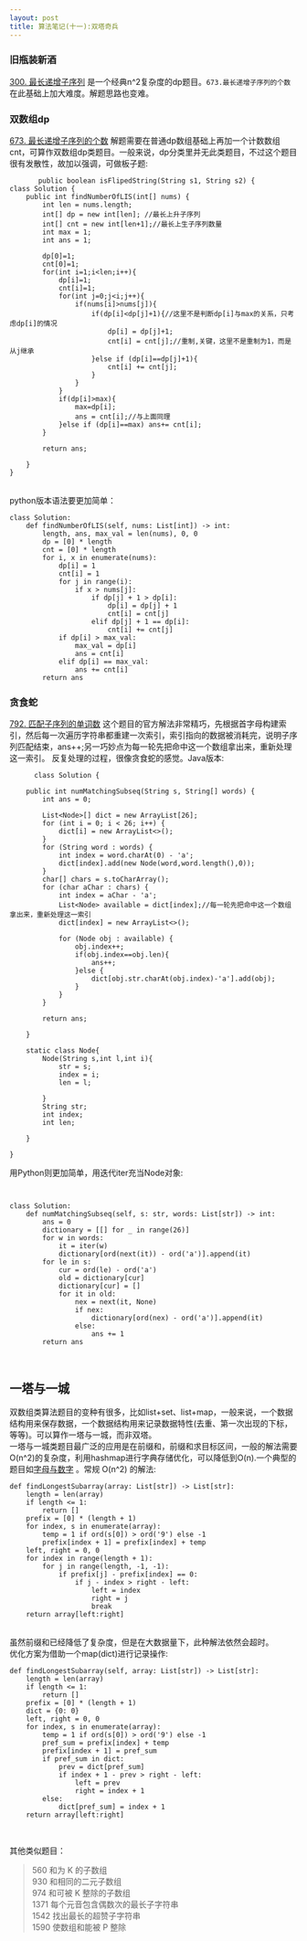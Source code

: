 ```yaml
---
layout: post
title: 算法笔记(十一):双塔奇兵
---
```


###  旧瓶装新酒
[300. 最长递增子序列](https://leetcode-cn.com/problems/longest-increasing-subsequence/) 是一个经典n^2复杂度的dp题目。`673.最长递增子序列的个数` 在此基础上加大难度。解题思路也变难。<br>


### 双数组dp
[673. 最长递增子序列的个数](https://leetcode-cn.com/problems/string-rotation-lcci/) 解题需要在普通dp数组基础上再加一个计数数组cnt，可算作双数组dp类题目。一般来说，dp分类里并无此类题目，不过这个题目很有发散性，故加以强调，可做板子题:<br>
```
       public boolean isFlipedString(String s1, String s2) {
class Solution {
    public int findNumberOfLIS(int[] nums) {
        int len = nums.length;
        int[] dp = new int[len]; //最长上升子序列
        int[] cnt = new int[len+1];//最长上生子序列数量
        int max = 1;
        int ans = 1;

        dp[0]=1;
        cnt[0]=1;
        for(int i=1;i<len;i++){
            dp[i]=1;
            cnt[i]=1;
            for(int j=0;j<i;j++){
                if(nums[i]>nums[j]){
                    if(dp[i]<dp[j]+1){//这里不是判断dp[i]与max的关系，只考虑dp[i]的情况
                        dp[i] = dp[j]+1;
                        cnt[i] = cnt[j];//重制,关键，这里不是重制为1，而是从j继承
                    }else if (dp[i]==dp[j]+1){
                        cnt[i] += cnt[j];
                    }
                }
            }
            if(dp[i]>max){
                max=dp[i];
                ans = cnt[i];//与上面同理
            }else if (dp[i]==max) ans+= cnt[i];
        }

        return ans;

    }
}
```

<br> python版本语法要更加简单：

```
class Solution:
    def findNumberOfLIS(self, nums: List[int]) -> int:
        length, ans, max_val = len(nums), 0, 0
        dp = [0] * length
        cnt = [0] * length
        for i, x in enumerate(nums):
            dp[i] = 1
            cnt[i] = 1
            for j in range(i):
                if x > nums[j]:
                    if dp[j] + 1 > dp[i]:
                        dp[i] = dp[j] + 1
                        cnt[i] = cnt[j]
                    elif dp[j] + 1 == dp[i]:
                        cnt[i] += cnt[j]
            if dp[i] > max_val:
                max_val = dp[i]
                ans = cnt[i]
            elif dp[i] == max_val:
                ans += cnt[i]
        return ans

```


### 贪食蛇
[792. 匹配子序列的单词数](https://leetcode-cn.com/problems/number-of-matching-subsequences/) 这个题目的官方解法非常精巧，先根据首字母构建索引，然后每一次遍历字符串都重建一次索引，索引指向的数据被消耗完，说明子序列匹配结束，ans++;另一巧妙点为每一轮先把命中这一个数组拿出来，重新处理这一索引。 反复处理的过程，很像贪食蛇的感觉。Java版本:<br>
```
      class Solution {

    public int numMatchingSubseq(String s, String[] words) {
        int ans = 0;

        List<Node>[] dict = new ArrayList[26];
        for (int i = 0; i < 26; i++) {
            dict[i] = new ArrayList<>();
        }
        for (String word : words) {
            int index = word.charAt(0) - 'a';
            dict[index].add(new Node(word,word.length(),0));
        }
        char[] chars = s.toCharArray();
        for (char aChar : chars) {
            int index = aChar - 'a';
            List<Node> available = dict[index];//每一轮先把命中这一个数组拿出来，重新处理这一索引
            dict[index] = new ArrayList<>();

            for (Node obj : available) {
                obj.index++;
                if(obj.index==obj.len){
                    ans++;
                }else {
                    dict[obj.str.charAt(obj.index)-'a'].add(obj);
                }
            }
        }

        return ans;

    }

    static class Node{
        Node(String s,int l,int i){
            str = s;
            index = i;
            len = l;

        }
        String str;
        int index;
        int len;

    }
    
}
```

用Python则更加简单，用迭代iter充当Node对象:
```


class Solution:
    def numMatchingSubseq(self, s: str, words: List[str]) -> int:
        ans = 0
        dictionary = [[] for _ in range(26)]
        for w in words:
            it = iter(w)
            dictionary[ord(next(it)) - ord('a')].append(it)
        for le in s:
            cur = ord(le) - ord('a')
            old = dictionary[cur]
            dictionary[cur] = []
            for it in old:
                nex = next(it, None)
                if nex:
                    dictionary[ord(nex) - ord('a')].append(it)
                else:
                    ans += 1
        return ans



```


## 一塔与一城

双数组类算法题目的变种有很多，比如list+set、list+map，一般来说，一个数据结构用来保存数据，一个数据结构用来记录数据特性(去重、第一次出现的下标，等等)。可以算作一塔与一城，而非双塔。<br>
一塔与一城类题目最广泛的应用是在前缀和，前缀和求目标区间，一般的解法需要O(n^2)的复杂度，利用hashmap进行字典存储优化，可以降低到O(n).一个典型的题目如[字母与数字](https://leetcode-cn.com/problems/find-longest-subarray-lcci/) 。常规 O(n^2) 的解法:
```
def findLongestSubarray(array: List[str]) -> List[str]:
    length = len(array)
    if length <= 1:
        return []
    prefix = [0] * (length + 1)
    for index, s in enumerate(array):
        temp = 1 if ord(s[0]) > ord('9') else -1
        prefix[index + 1] = prefix[index] + temp
    left, right = 0, 0
    for index in range(length + 1):
        for j in range(length, -1, -1):
            if prefix[j] - prefix[index] == 0:
                if j - index > right - left:
                    left = index
                    right = j
                    break
    return array[left:right]
```
<br>虽然前缀和已经降低了复杂度，但是在大数据量下，此种解法依然会超时。
<br>优化方案为借助一个map(dict)进行记录操作:
```
def findLongestSubarray(self, array: List[str]) -> List[str]:
    length = len(array)
    if length <= 1:
        return []
    prefix = [0] * (length + 1)
    dict = {0: 0}
    left, right = 0, 0
    for index, s in enumerate(array):
        temp = 1 if ord(s[0]) > ord('9') else -1
        pref_sum = prefix[index] + temp
        prefix[index + 1] = pref_sum
        if pref_sum in dict:
            prev = dict[pref_sum]
            if index + 1 - prev > right - left:
                left = prev
                right = index + 1
        else:
            dict[pref_sum] = index + 1
    return array[left:right]

```

<br>

 其他类似题目：
> 560 和为 K 的子数组<br>
> 930 和相同的二元子数组<br>
> 974 和可被 K 整除的子数组<br>
> 1371 每个元音包含偶数次的最长子字符串<br>
> 1542 找出最长的超赞子字符串<br>
> 1590 使数组和能被 P 整除